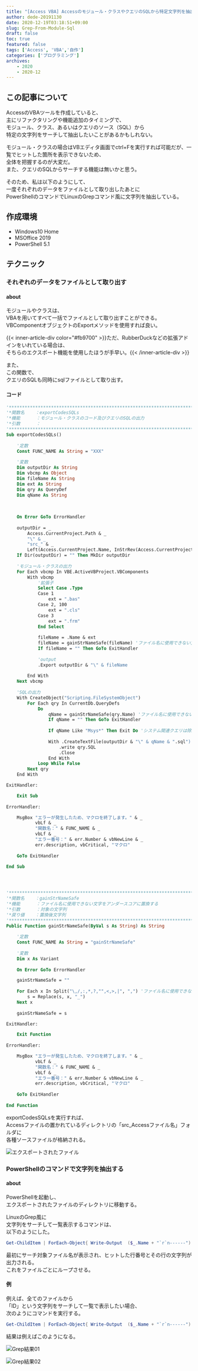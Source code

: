 ```yaml
---
title: "[Access VBA] Accessのモジュール・クラスやクエリのSQLから特定文字列を抽出するためのテクニック"
author: dede-20191130
date: 2020-12-19T03:18:51+09:00
slug: Grep-From-Module-Sql
draft: false
toc: true
featured: false
tags: ['Access', 'VBA','自作']
categories: ['プログラミング']
archives:
    - 2020
    - 2020-12
---
```



## この記事について

AccessのVBAツールを作成していると、  
主にリファクタリングや機能追加のタイミングで、  
モジュール、クラス、あるいはクエリのソース（SQL）から  
特定の文字列をサーチして抽出したいことがあるかもしれない。

モジュール・クラスの場合はVBエディタ画面でctrl+Fを実行すれば可能だが、一覧でヒットした箇所を表示できないため、  
全体を把握するのが大変だ。  
また、クエリのSQLからサーチする機能は無いかと思う。

そのため、私は以下のようにして、  
一度それぞれのデータをファイルとして取り出したあとに  
PowerShellのコマンドでLinuxのGrepコマンド風に文字列を抽出している。

## 作成環境

- Windows10 Home
- MSOffice 2019
- PowerShell 5.1

## テクニック

### それぞれのデータをファイルとして取り出す

#### about

モジュールやクラスは、  
VBAを用いてすべて一括でファイルとして取り出すことができる。  
VBComponentオブジェクトのExportメソッドを使用すれば良い。



{{< inner-article-div color="#fb9700" >}}ただ、RubberDuckなどの拡張アドインをいれている場合は、  <br>
そちらのエクスポート機能を使用したほうが手早い。{{< /inner-article-div >}}

また、  
この関数で、    
クエリのSQLも同時にsqlファイルとして取り出す。

#### コード

```vb
'******************************************************************************************
'*関数名    ：exportCodesSQLs
'*機能      ：モジュール・クラスのコード及びクエリのSQLの出力
'*引数      ：
'******************************************************************************************
Sub exportCodesSQLs()
    
    '定数
    Const FUNC_NAME As String = "XXX"
    
    '変数
    Dim outputDir As String
    Dim vbcmp As Object
    Dim fileName As String
    Dim ext As String
    Dim qry As QueryDef
    Dim qName As String
    
    
    
    On Error GoTo ErrorHandler
    
    outputDir = _
        Access.CurrentProject.Path & _
        "\" & _
        "src_" & _
        Left(Access.CurrentProject.Name, InStrRev(Access.CurrentProject.Name, ".") - 1)
    If Dir(outputDir) = "" Then MkDir outputDir
    
    'モジュール・クラスの出力
    For Each vbcmp In VBE.ActiveVBProject.VBComponents
        With vbcmp
            '拡張子
            Select Case .Type
            Case 1
                ext = ".bas"
            Case 2, 100
                ext = ".cls"
            Case 3
                ext = ".frm"
            End Select
                        
            fileName = .Name & ext
            fileName = gainStrNameSafe(fileName) 'ファイル名に使用できない文字を置換
            If fileName = "" Then GoTo ExitHandler
            
            'output
            .Export outputDir & "\" & fileName
            
        End With
    Next vbcmp
    
    'SQLの出力
    With CreateObject("Scripting.FileSystemObject")
        For Each qry In CurrentDb.QueryDefs
            Do
                qName = gainStrNameSafe(qry.Name) 'ファイル名に使用できない文字を置換
                If qName = "" Then GoTo ExitHandler
                
                If qName Like "Msys*" Then Exit Do 'システム関連クエリは除外
                
                With .CreateTextFile(outputDir & "\" & qName & ".sql")
                    .write qry.SQL
                    .Close
                End With
            Loop While False
        Next qry
    End With

ExitHandler:

    Exit Sub
    
ErrorHandler:

    MsgBox "エラーが発生したため、マクロを終了します。" & _
           vbLf & _
           "関数名：" & FUNC_NAME & _
           vbLf & _
           "エラー番号：" & err.Number & vbNewLine & _
           err.description, vbCritical, "マクロ"
        
    GoTo ExitHandler
        
End Sub




'******************************************************************************************
'*関数名    ：gainStrNameSafe
'*機能      ：ファイル名に使用できない文字をアンダースコアに置換する
'*引数      ：対象の文字列
'*戻り値    ：置換後文字列
'******************************************************************************************
Public Function gainStrNameSafe(ByVal s As String) As String
    
    '定数
    Const FUNC_NAME As String = "gainStrNameSafe"
    
    '変数
    Dim x As Variant
    
    On Error GoTo ErrorHandler

    gainStrNameSafe = ""
    
    For Each x In Split("\,/,:,*,?,"",<,>,|", ",") 'ファイル名に使用できない文字の配列
        s = Replace(s, x, "_")
    Next x
    
    gainStrNameSafe = s

ExitHandler:

    Exit Function
    
ErrorHandler:

    MsgBox "エラーが発生したため、マクロを終了します。" & _
           vbLf & _
           "関数名：" & FUNC_NAME & _
           vbLf & _
           "エラー番号：" & err.Number & vbNewLine & _
           err.description, vbCritical, "マクロ"
        
    GoTo ExitHandler
        
End Function
```

exportCodesSQLsを実行すれば、  
Accessファイルの置かれているディレクトリの「src_Accessファイル名」フォルダに  
各種ソースファイルが格納される。

![エクスポートされたファイル](./image01.png)

### PowerShellのコマンドで文字列を抽出する

#### about

PowerShellを起動し、  
エクスポートされたファイルのディレクトリに移動する。  

LinuxのGrep風に  
文字列をサーチして一覧表示するコマンドは、  
以下のようにした。

```PowerShell
Get-ChildItem | ForEach-Object{ Write-Output  ($_.Name + "`r`n------") ; (Get-Content $_   | Select-String "ここにサーチしたい文字列を記入する"  )  | ForEach-Object{Write-Output ($_.lineNumber.Tostring() + ":" + $_) } ;Write-Output "------"  } 
```

最初にサーチ対象ファイル名が表示され、ヒットした行番号とその行の文字列が出力される。  
これをファイルごとにループさせる。

#### 例

例えば、全てのファイルから  
「ID」という文字列をサーチして一覧で表示したい場合、  
次のようにコマンドを実行する。

```PowerShell
Get-ChildItem | ForEach-Object{ Write-Output  ($_.Name + "`r`n------") ; (Get-Content $_   | Select-String "ID"  )  | ForEach-Object{Write-Output ($_.lineNumber.Tostring() + ":" + $_) } ;Write-Output "------"  }  
```

結果は例えばこのようになる。  

![Grep結果01](./image02.png)

![Grep結果02](./image03.png)



